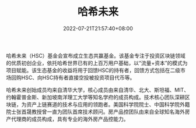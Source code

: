 ﻿---
weight: 
title: "哈希未来"
description: "哈希未来（HSC）基金会宣布成立生态共赢基金"
date: 2022-07-21T21:57:40+08:00
lastmod: 2022-07-21T16:45:40+08:00
draft: false
authors: ["seven"]
featuredImage: "haxiweilai.jpg"
link: "www.hashfuture.top"
tags: ["投资机构","哈希未来"]
categories: ["navigation"]
navigation: ["投资机构"]
lightgallery: true
toc: true
pinned: false
recommend: false
recommend1: false
---
哈希未来（HSC）基金会宣布成立生态共赢基金。该基金专注于投资区块链领域的优质初创企业，依托哈希世界已有的上百万用户基础，以“流量+资本”的模式为项目赋能。该生态基金的收益将用于回馈HSC的持有者，回馈方式包括在二级市场回购HSC、向HSC持有者直接空投被投资项目代币等。

哈希未来创始成员均来自清华大学，核心成员由来自清华、北大、斯坦福、MIT、约翰霍普金斯、新加坡南洋理工大学等知名学府的成员构成。技术核心团队深耕区块链，为资产上链赛道的技术与应用的领跑者。美国科学院院士、中国科学院外籍院士张首晟教授曾一直为团队首席技术顾问。房产品控团队由来自全球知名海外房产代理商的成员构成，具有专业的海外房产品控能力。